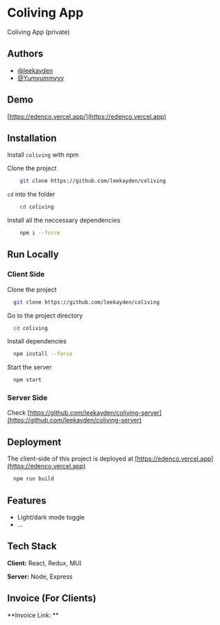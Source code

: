 # Coliving App

Coliving App (private)


## Authors

- [@leekayden](https://www.github.com/leekayden)
- [@Yumyummyyy](https://github.com/Yumyummyyy)

## Demo

[https://edenco.vercel.app/](https://edenco.vercel.app)


## Installation

Install `coliving` with npm

Clone the project
```bash
    git clone https://github.com/leekayden/coliving
```

`cd` into the folder
```bash
    cd coliving
```

Install all the neccessary dependencies

```bash
    npm i --force
```
## Run Locally

### Client Side

Clone the project

```bash
  git clone https://github.com/leekayden/coliving
```

Go to the project directory

```bash
  cd coliving
```

Install dependencies

```bash
  npm install --force
```

Start the server

```bash
  npm start
```

### Server Side
Check [https://github.com/leekayden/coliving-server](https://github.com/leekayden/coliving-server)

## Deployment

The client-side of this project is deployed at [https://edenco.vercel.app](https://edenco.vercel.app)

```bash
  npm run build
```


## Features

- Light/dark mode toggle
- ...
## Tech Stack

**Client:** React, Redux, MUI

**Server:** Node, Express


## Invoice (For Clients)

**Invoice Link: ** []()